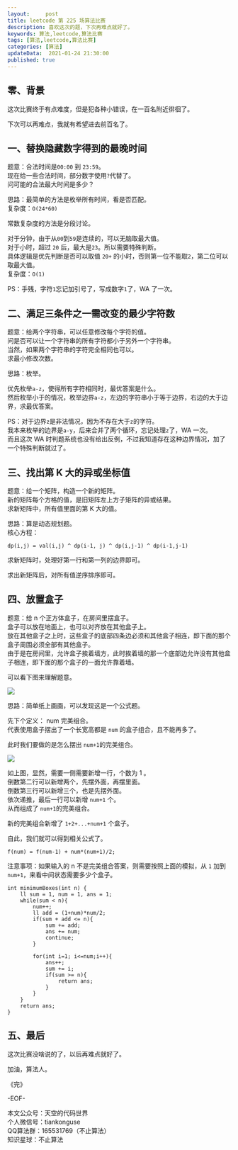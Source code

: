 ```yaml
---   
layout:     post  
title: leetcode 第 225 场算法比赛  
description: 喜欢这次的题，下次再难点就好了。   
keywords: 算法,leetcode,算法比赛  
tags: [算法,leetcode,算法比赛]    
categories: [算法]  
updateData:  2021-01-24 21:30:00  
published: true  
---  
```



## 零、背景  


这次比赛终于有点难度，但是犯各种小错误，在一百名附近徘徊了。  


下次可以再难点，我就有希望进去前百名了。  


## 一、替换隐藏数字得到的最晚时间  

题意：合法时间是`00:00` 到 `23:59`。  
现在给一些合法时间，部分数字使用`?`代替了。  
问可能的合法最大时间是多少？  


思路：最简单的方法是枚举所有时间，看是否匹配。  
复杂度：`O(24*60)`  


常数复杂度的方法是分段讨论。  


对于分钟，由于从`00`到`59`是连续的，可以无脑取最大值。  
对于小时，超过 `20` 后，最大是`23`。所以需要特殊判断。  
具体逻辑是优先判断是否可以取值 `20+` 的小时，否则第一位不能取`2`，第二位可以取最大值。  
复杂度：`O(1)`  


PS：手残，字符`1`忘记加引号了，写成数字`1`了，WA 了一次。  


## 二、满足三条件之一需改变的最少字符数  


题意：给两个字符串，可以任意修改每个字符的值。  
问是否可以让一个字符串的所有字符都小于另外一个字符串。  
当然，如果两个字符串的字符完全相同也可以。  
求最小修改次数。  


思路：枚举。  


优先枚举`a-z`，使得所有字符相同时，最优答案是什么。  
然后枚举小于的情况，枚举边界`a-z`，左边的字符串小于等于边界，右边的大于边界，求最优答案。  


PS：对于边界`z`是非法情况，因为不存在大于`z`的字符。  
我本来枚举的边界是`a-y`，后来合并了两个循环，忘记处理`z`了，WA 一次。  
而且这次 WA 时判题系统也没有给出反例，不过我知道存在这种边界情况，加了一个特殊判断就过了。  



## 三、找出第 K 大的异或坐标值  


题意：给一个矩阵，构造一个新的矩阵。  
新的矩阵每个方格的值，是旧矩阵左上方子矩阵的异或结果。  
求新矩阵中，所有值里面的第 K 大的值。  


思路：算是动态规划题。  
核心方程：  


```
dp(i,j) = val(i,j) ^ dp(i-1, j) ^ dp(i,j-1) ^ dp(i-1,j-1)  
```


求新矩阵时，处理好第一行和第一列的边界即可。  


求出新矩阵后，对所有值逆序排序即可。  


## 四、放置盒子  


题意：给 n 个正方体盒子，在房间里摆盒子。  
盒子可以放在地面上，也可以对齐放在其他盒子上。  
放在其他盒子之上时，这些盒子的底部四条边必须和其他盒子相连，即下面的那个盒子周围必须全部有其他盒子。  
由于是在房间里，允许盒子挨着墙方，此时挨着墙的那一个底部边允许没有其他盒子相连，即下面的那个盒子的一面允许靠着墙。  


可以看下图来理解题意。  


![](//res.tiankonguse.com/images/2021/01/24/001.png)  


思路：简单纸上画画，可以发现这是一个公式题。  


先下个定义： num 完美组合。  
代表使用盒子摆出了一个长宽高都是 `num` 的盒子组合，且不能再多了。  


此时我们要做的是怎么摆出 `num+1`的完美组合。  



![](//res.tiankonguse.com/images/2021/01/24/002.png) 


如上图，显然，需要一侧需要新增一行，个数为 1 。  
倒数第二行可以新增两个，先摆外面，再摆里面。  
倒数第三行可以新增三个，也是先摆外面。  
依次递推，最后一行可以新增 `num+1` 个。  
从而组成了 `num+1`的完美组合。  


新的完美组合新增了 `1+2+...+num+1` 个盒子。  


自此，我们就可以得到相关公式了。  


```
f(num) = f(num-1) + num*(num+1)/2;
```


注意事项：如果输入的 n 不是完美组合答案，则需要按照上面的模拟，从 `1` 加到 `num+1`，来看中间状态需要多少个盒子。  


```
int minimumBoxes(int n) {
    ll sum = 1, num = 1, ans = 1;
    while(sum < n){
        num++;
        ll add = (1+num)*num/2;
        if(sum + add <= n){
            sum += add;
            ans += num;
            continue;
        }

        for(int i=1; i<=num;i++){
            ans++;
            sum += i;
            if(sum >= n){
                return ans;
            }
        }
    }
    return ans;
}
```


## 五、最后  


这次比赛没啥说的了，以后再难点就好了。  



加油，算法人。  


《完》  


-EOF-  



本文公众号：天空的代码世界  
个人微信号：tiankonguse  
QQ算法群：165531769（不止算法）  
知识星球：不止算法  


